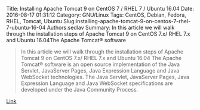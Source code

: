 Title: Installing Apache Tomcat 9 on CentOS 7 / RHEL 7 / Ubuntu 16.04
Date: 2016-08-17 01:31:12
Category: GNU/Linux
Tags: CentOS, Debian, Fedora, RHEL, Tomcat, Ubuntu
Slug:installing-apache-tomcat-9-on-centos-7-rhel-7-ubuntu-16-04
Authors:sedlav
Summary: In this article we will walk through the installation steps of Apache Tomcat 9 on CentOS 7.x/ RHEL 7.x and Ubuntu 16.04The Apache Tomcat® software

> In this article we will walk through the installation steps of Apache Tomcat 9 on CentOS 7.x/ RHEL 7.x and Ubuntu 16.04
The Apache Tomcat® software is an open source implementation of the Java Servlet, JavaServer Pages, Java Expression Language and Java WebSocket technologies. The Java Servlet, JavaServer Pages, Java Expression Language and Java WebSocket specifications are developed under the Java Community Process.

[Link](http://www.linuxtechi.com/install-apache-tomcat9-centos7-rhel7-ubuntu16-04/)
